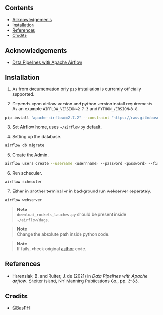 ## Contents

-   [Acknowledgements](#acknowledgements)
-   [Installation](#installation)
-   [References](#references)
-   [Credits](#credits)

## Acknowledgements

-   [Data Pipelines with Apache Airflow](https://github.com/BasPH/data-pipelines-with-apache-airflow)

## Installation

1. As from [documentation](https://airflow.apache.org/docs/apache-airflow/stable/start.html) only `pip` installation is currently officially supported.

2. Depends upon airflow version and python version install requirements. As an example `AIRFLOW_VERSION=2.7.3` and `PYTHON_VERSION=3.8`.

```bash
pip install "apache-airflow==2.7.2" --constraint "https://raw.githubusercontent.com/apache/airflow/ constraints-2.7.2/constraints-no-providers-3.8.txt"
```

3. Set Airflow home, uses `~/airflow` by default.

4. Setting up the database.

```bash
airflow db migrate
```

5. Create the Admin.

```bash
airflow users create --username <usernname> --password <password> --firstname <fanme> --lastname <lname> --role Admin --email <email>
```

6. Run scheduler.

```bash
airflow scheduler
```

7. Either in another terminal or in background run webserver seperately.

```bash
airflow webserver
```

> **Note** <br>`download_rockets_lauches.py` should be present inside `~/airflow/dags`.

> **Note** <br>
> Change the absolute path inside python code.

> **Note** <br>
> If fails, check original [author](https://github.com/BasPH/data-pipelines-with-apache-airflow/blob/master/chapter02/dags/download_rocket_launches.py) code.

## References

-   Harenslak, B. and Ruiter, J. de (2021) in _Data Pipelines with Apache airflow_. Shelter Island, NY: Manning Publications Co., pp. 3–33.

## Credits

-   [@BasPH](https://www.github.com/BasPH)
